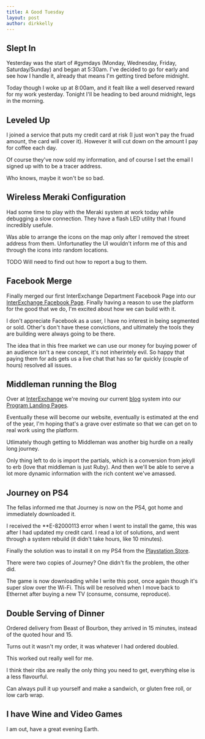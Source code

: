 ```yaml
---
title: A Good Tuesday
layout: post
author: dirkkelly
---
```


## Slept In

Yesterday was the start of #gymdays (Monday, Wednesday, Friday, Saturday/Sunday)
and began at 5:30am. I've decided to go for early and see how I handle it, already
that means I'm getting tired before midnight.

Today though I woke up at 8:00am, and it fealt like a well deserved reward for my work
yesterday. Tonight I'll be heading to bed around midnight, legs in the morning.

## Leveled Up

I joined a service that puts my credit card at risk (I just won't pay the fruad amount,
the card will cover it). However it will cut down on the amount I pay for coffee each day.

Of course they've now sold my information, and of course I set the email I signed up
with to be a tracer address.

Who knows, maybe it won't be so bad<!-- You fool, you've doomed us all! -->.

## Wireless Meraki Configuration

Had some time to play with the Meraki system at work today while debugging a slow
connection. They have a flash LED utility that I found incredibly usefule.

Was able to arrange the icons on the map only after I removed the street address from
them. Unfortunatley the UI wouldn't inform me of this and through the icons into
random locations.

TODO Will need to find out how to report a bug to them.

## Facebook Merge

Finally merged our first InterExchange Department Facebook Page into our
[InterExchange Facebook Page](https://facebook.com/interexchange). Finally
having a reason to use the platform for the good that we do, I'm excited
about how we can build with it.

I don't appreciate Facebook as a user, I have no interest in being segmented
or sold. Other's don't have these convictions, and ultimately the tools they
are building were always going to be there.

The idea that in this free market we can use our money for buying power of an
audience isn't a new concept, it's not inherintely evil. So happy that paying
them for ads gets us a live chat that has so far quickly (couple of hours)
resolved all issues.

## Middleman running the Blog

Over at [InterExchange](https://www.interexchange.org) we're moving our current
[blog](https://blog.interexchange.org) system into our
[Program Landing Pages](https://programs.interexchange.org).

Eventually these will become our website, eventually is estimated at the end of the year,
I'm hoping that's a grave over estimate so that we can get on to real work using
the platform.

Utlimately though getting to Middleman was another big hurdle on a really long journey.

Only thing left to do is import the partials, which is a conversion from jekyll to erb
(love that middleman is just Ruby). And then we'll be able to serve a lot more dynamic
information with the rich content we've amassed.

## Journey on PS4

The fellas informed me that Journey is now on the PS4, got home and immediately downloaded it.

I received the **E-82000113 error when I went to install the game, this was after I had updated
my credit card. I read a lot of solutions, and went through a system rebuild (it didn't take hours,
like 10 minutes).

Finally the solution was to install it on my PS4 from the [Playstation Store](https://store.playstation.com).

There were two copies of Journey? One didn't fix the problem, the other did.

The game is now downloading while I write this post, once again though it's super slow over the Wi-Fi.
This will be resolved when I move back to Ethernet after buying a new TV (consume, consume, reproduce).

## Double Serving of Dinner

Ordered delivery from Beast of Bourbon, they arrived in 15 minutes, instead of the quoted hour and 15.

Turns out it wasn't my order, it was whatever I had ordered doubled.

This worked out really well for me.

I think their ribs are really the only thing you need to get, everything else is a less flavourful.

Can always pull it up yourself and make a sandwich, or gluten free roll, or low carb wrap.

## I have Wine and Video Games

I am out, have a great evening Earth.
